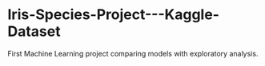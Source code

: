 # Iris-Species-Project---Kaggle-Dataset
First Machine Learning project comparing models with exploratory analysis.
